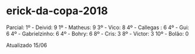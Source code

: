 # erick-da-copa-2018

Parcial:
1º - Deivid: 9
1º - Matheus: 9
3º - Vico: 8
4º - Callegas : 6
4º - Gui: 6
4º - Gabrielzinho: 6
4º - Bohry: 6
8º - Cris: 3
8º - Victor: 3
10º - Bolão: 0

Atualizado 15/06
